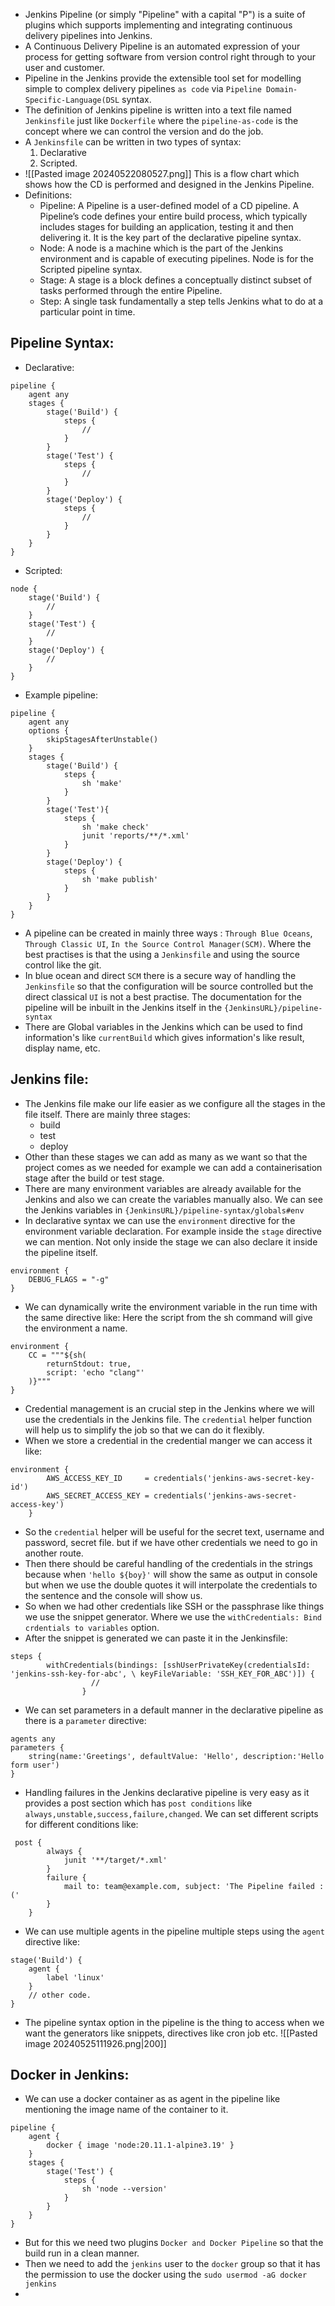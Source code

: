 - Jenkins Pipeline (or simply "Pipeline" with a capital "P") is a suite of plugins which supports implementing and integrating continuous delivery pipelines into Jenkins.
- A Continuous Delivery Pipeline is an automated expression of your process for getting software from version control right through to your user and customer.
- Pipeline in the Jenkins provide the extensible tool set for modelling simple to complex delivery pipelines `as code` via `Pipeline Domain-Specific-Language(DSL` syntax.
- The definition of Jenkins pipeline is written into a text file named `Jenkinsfile` just like `Dockerfile` where the `pipeline-as-code` is the concept where we can control the version and do the job.
- A `Jenkinsfile` can be written in two types of syntax:
	1. Declarative
	2. Scripted.
- ![[Pasted image 20240522080527.png]] This is a flow chart which shows how the CD is performed and designed in the Jenkins Pipeline.
- Definitions:
	- Pipeline: A Pipeline is a user-defined model of a CD pipeline. A Pipeline’s code defines your entire build process, which typically includes stages for building an application, testing it and then delivering it. It is the key part of the declarative pipeline syntax.
	- Node: A node is a machine which is the part of the Jenkins environment and is capable of executing pipelines. Node is for the Scripted pipeline syntax.
	- Stage: A stage is a block defines a conceptually distinct subset of tasks performed through the entire Pipeline.
	- Step: A single task fundamentally a step tells Jenkins what to do at a particular point in time.
## Pipeline Syntax:
- Declarative:
```
pipeline {
    agent any
    stages {
        stage('Build') {
            steps {
                //
            }
        }
        stage('Test') {
            steps {
                //
            }
        }
        stage('Deploy') {
            steps {
                //
            }
        }
    }
}
```
- Scripted:
```
node {
    stage('Build') {
        //
    }
    stage('Test') {
        //
    }
    stage('Deploy') {
        //
    }
}
```
- Example pipeline:
```
pipeline {
    agent any
    options {
        skipStagesAfterUnstable()
    }
    stages {
        stage('Build') {
            steps {
                sh 'make'
            }
        }
        stage('Test'){
            steps {
                sh 'make check'
                junit 'reports/**/*.xml'
            }
        }
        stage('Deploy') {
            steps {
                sh 'make publish'
            }
        }
    }
}
```
- A pipeline can be created in mainly three ways : `Through Blue Oceans`, ` Through Classic UI`, `In the Source Control Manager(SCM)`. Where the best practises is that the using a `Jenkinsfile` and using the source control like the git.
- In blue ocean and direct `SCM` there is a secure way of handling the `Jenkinsfile` so that the configuration will be source controlled but the direct classical `UI` is not a best practise. The documentation for the pipeline will be inbuilt in the Jenkins itself in the `{JenkinsURL}/pipeline-syntax`
- There are Global variables in the Jenkins which can be used to find information's like `currentBuild` which gives information's like result, display name, etc.
## Jenkins file:
- The Jenkins file make our life easier as we configure all the stages in the file itself. There are mainly three stages:
	- build
	- test
	- deploy
- Other than these stages we can add as many as we want so that the project comes as we needed for example we can add a containerisation stage after the build or test stage.
- There are many environment variables are already available for the Jenkins and also we can create the variables manually also. We can see the Jenkins variables in `{JenkinsURL}/pipeline-syntax/globals#env`
- In declarative syntax we can use the `environment` directive for the environment variable declaration. For example inside the `stage` directive we can mention. Not only inside the stage we can also declare it inside the pipeline itself.
```
environment {
	DEBUG_FLAGS = "-g"
}
```
- We can dynamically write the environment variable in the run time with the same directive like: Here the script from the sh command will give the environment a name.
```
environment {
	CC = """${sh(
		returnStdout: true,
		script: 'echo "clang"'
	)}"""
}
```
- Credential management is an crucial step in the Jenkins where we will use the credentials in the Jenkins file. The `credential` helper function will help us to simplify the job so that we can do it flexibly.
- When we store a credential in the credential manger we can access it like:
```
environment {
        AWS_ACCESS_KEY_ID     = credentials('jenkins-aws-secret-key-id')
        AWS_SECRET_ACCESS_KEY = credentials('jenkins-aws-secret-access-key')
    }
```
- So the `credential` helper will be useful for the secret text, username and password, secret file. but if we have other credentials we need to go in another route.
- Then there should be careful handling of the credentials in the strings because when `'hello ${boy}'` will show the same as output in console but when we use the double quotes it will interpolate the credentials to the sentence and the console will show us.
- So when we had other credentials like SSH or the passphrase like things we use the snippet generator. Where we use the `withCredentials: Bind crdentials to variables` option.
- After the snippet is generated we can paste it in the Jenkinsfile:
```
steps {
        withCredentials(bindings: [sshUserPrivateKey(credentialsId: 'jenkins-ssh-key-for-abc', \ keyFileVariable: 'SSH_KEY_FOR_ABC')]) {
                  // 
                }
```
- We can set parameters in a default manner in the declarative pipeline as there is a `parameter` directive:
```
agents any
parameters {
	string(name:'Greetings', defaultValue: 'Hello', description:'Hello form user')
}
```
- Handling failures in the Jenkins declarative pipeline is very easy as it provides a post section which has `post conditions` like `always,unstable,success,failure,changed`. We can set different scripts for different conditions like:
```
 post {
        always {
            junit '**/target/*.xml'
        }
        failure {
            mail to: team@example.com, subject: 'The Pipeline failed :('
        }
    }
```
- We can use multiple agents in the pipeline multiple steps using the `agent` directive like:
```
stage('Build') {
	agent {
		label 'linux'
	}
	// other code.
}
```
- The pipeline syntax option in the pipeline is the thing to access when we want the generators like snippets, directives like cron job etc.
![[Pasted image 20240525111926.png|200]]
## Docker in Jenkins:
- We can use a docker container as as agent in the pipeline like mentioning the image name of the container to it.
```
pipeline {
    agent {
        docker { image 'node:20.11.1-alpine3.19' }
    }
    stages {
        stage('Test') {
            steps {
                sh 'node --version'
            }
        }
    }
}
```
- But for this we need two plugins `Docker and Docker Pipeline` so that the build run in a clean manner.
- Then we need to add the `jenkins` user to the `docker` group so that it has the permission to use the docker using the `sudo usermod -aG docker jenkins`
- 